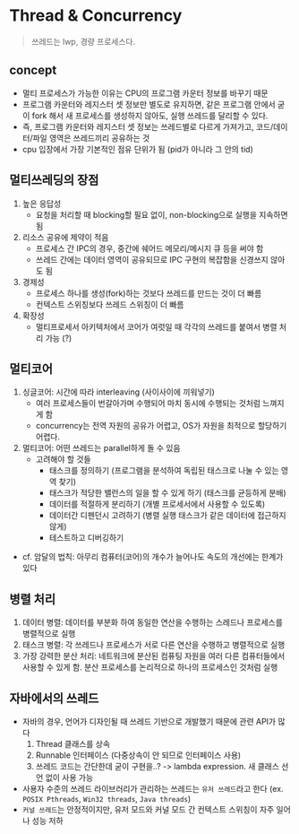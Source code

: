 # Thread & Concurrency
> 쓰레드는 lwp, 경량 프로세스다.


## concept
- 멀티 프로세스가 가능한 이유는 CPU의 프로그램 카운터 정보를 바꾸기 때문
- 프로그램 카운터와 레지스터 셋 정보만 별도로 유지하면, 
  같은 프로그램 안에서 굳이 fork 해서 새 프로세스를 생성하지 않아도, 
  실행 쓰레드를 달리할 수 있다.
- 즉, 프로그램 카운터와 레지스터 셋 정보는 쓰레드별로 다르게 가져가고,
  코드/데이터/파일 영역은 쓰레드끼리 공유하는 것
- cpu 입장에서 가장 기본적인 점유 단위가 됨 (pid가 아니라 그 안의 tid)


## 멀티쓰레딩의 장점
1. 높은 응답성
    * 요청을 처리할 때 blocking할 필요 없이, non-blocking으로 실행을 지속하면 됨
2. 리소스 공유에 제약이 적음
    * 프로세스 간 IPC의 경우, 중간에 쉐어드 메모리/메시지 큐 등을 써야 함
    * 쓰레드 간에는 데이터 영역이 공유되므로 IPC 구현의 복잡함을 신경쓰지 않아도 됨 
3. 경제성
    * 프로세스 하나를 생성(fork)하는 것보다 쓰레드를 만드는 것이 더 빠름
    * 컨텍스트 스위칭보다 쓰레드 스위칭이 더 빠름
4. 확장성
    * 멀티프로세서 아키텍처에서 코어가 여럿일 때 각각의 쓰레드를 붙여서 병렬 처리 가능 (?)


## 멀티코어
1. 싱글코어: 시간에 따라 interleaving (사이사이에 끼워넣기)
    * 여러 프로세스들이 번갈아가며 수행되어 마치 동시에 수행되는 것처럼 느껴지게 함
    * concurrency는 전역 자원의 공유가 어렵고, OS가 자원을 최적으로 할당하기 어렵다.
2. 멀티코어: 어떤 쓰레드는 parallel하게 돌 수 있음
    * 고려해야 할 것들
        - 태스크를 정의하기 (프로그램을 분석하여 독립된 태스크로 나눌 수 있는 영역 찾기)
        - 태스크가 적당한 밸런스의 일을 할 수 있게 하기 (태스크를 균등하게 분배)
        - 데이터를 적절하게 분리하기 (개별 프로세서에서 사용할 수 있도록)
        - 데이터간 디펜던시 고려하기 (병렬 실행 태스크가 같은 데이터에 접근하지 않게)
        - 테스트하고 디버깅하기 
- cf. 암달의 법칙: 아무리 컴퓨터(코어)의 개수가 늘어나도 속도의 개선에는 한계가 있다


## 병렬 처리
1. 데이터 병렬: 데이터를 부분화 하여 동일한 연산을 수행하는 스레드나 프로세스를 병렬적으로 실행
2. 태스크 병렬: 각 쓰레드나 프로세스가 서로 다른 연산을 수행하고 병렬적으로 실행
3. 가장 강력한 분산 처리: 네트워크에 분산된 컴퓨팅 자원을 여러 다른 컴퓨터들에서 사용할 수 있게 함. 분산 프로세스를 논리적으로 하나의 프로세스인 것처럼 실행


## 자바에서의 쓰레드
- 자바의 경우, 언어가 디자인될 때 쓰레드 기반으로 개발했기 때문에 관련 API가 많다
    1. Thread 클래스를 상속
    2. Runnable 인터페이스 (다중상속이 안 되므로 인터페이스 사용)
    3. 쓰레드 코드는 간단한데 굳이 구현을..? -> lambda expression. 새 클래스 선언 없이 사용 가능 
- 사용자 수준의 쓰레드 라이브러리가 관리하는 쓰레드는 `유저 쓰레드`라고 한다 (ex. `POSIX Pthreads`, `Win32 threads`, `Java threads`)
- `커널 쓰레드`는 안정적이지만, 유저 모드와 커널 모드 간 컨텍스트 스위칭이 자주 일어나 성능 저하
